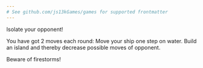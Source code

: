 ```yaml
---
# See github.com/js13kGames/games for supported frontmatter
---
```

Isolate your opponent!

You have got 2 moves each round:
Move your ship one step on water.
Build an island and thereby decrease possible moves of opponent. 

Beware of firestorms!